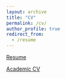 ```yaml
---
layout: archive
title: "CV"
permalink: /cv/
author_profile: true
redirect_from:
  - /resume
---
```


[Resume]('/files/Varun_Nalam_Resume.pdf')

[Academic CV]('/files/Varun_Nalam_Resume.pdf')